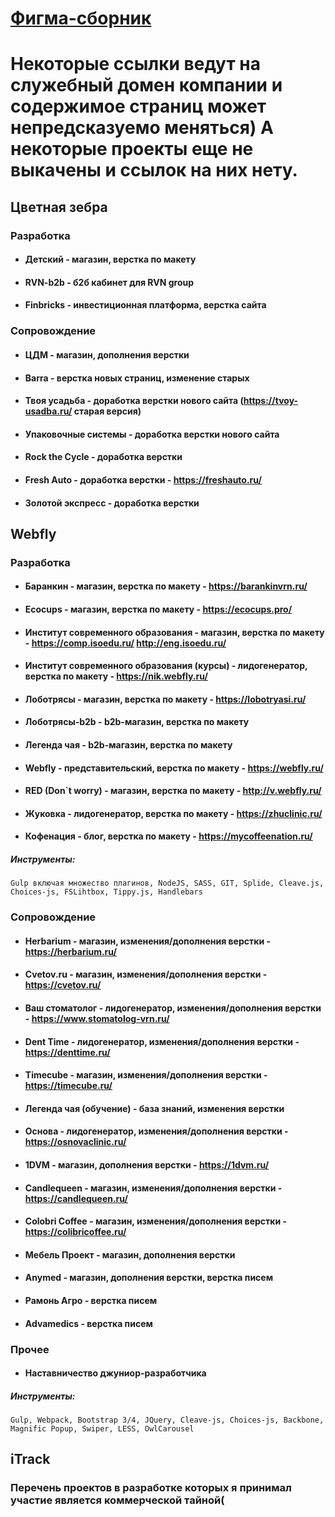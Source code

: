 # [Фигма-сборник](https://www.figma.com/file/ZiVKdMnOIIvh7elHdlhQ0X/Untitled?type=design&node-id=0%3A1&mode=design&t=I6MVGUxuJCYQTY2I-1)

# Некоторые ссылки ведут на служебный домен компании и содержимое страниц может непредсказуемо меняться) А некоторые проекты еще не выкачены и ссылок на них нету.

## Цветная зебра

### Разработка

* ####	Детский - магазин, верстка по макету

* ####	RVN-b2b - б2б кабинет для RVN group

* ####	Finbricks - инвестиционная платформа, верстка сайта

### Сопровождение

* ####	ЦДМ - магазин, дополнения верстки

* ####	Barra - верстка новых страниц, изменение старых

* ####	Твоя усадьба - доработка верстки нового сайта (https://tvoy-usadba.ru/ старая версия)

* ####	Упаковочные системы - доработка верстки нового сайта

* ####	Rock the Cycle - доработка верстки

* ####	Fresh Auto - доработка верстки - https://freshauto.ru/

* ####	Золотой экспресс - доработка верстки

## Webfly
### Разработка

* #### Баранкин - магазин, верстка по макету - https://barankinvrn.ru/

* ####	Ecocups - магазин, верстка по макету - https://ecocups.pro/

* #### Институт современного образования - магазин, верстка по макету - https://comp.isoedu.ru/ http://eng.isoedu.ru/

* #### Институт современного образования (курсы) - лидогенератор, верстка по макету - https://nik.webfly.ru/

* #### Лоботрясы - магазин, верстка по макету - https://lobotryasi.ru/

* #### Лоботрясы-b2b - b2b-магазин, верстка по макету

* #### Легенда чая - b2b-магазин, верстка по макету

* #### Webfly - представительский, верстка по макету - https://webfly.ru/

* #### RED (Don`t worry) - магазин, верстка по макету - http://v.webfly.ru/

* #### Жуковка - лидогенератор, верстка по макету - https://zhuclinic.ru/

* #### Кофенация - блог, верстка по макету - https://mycoffeenation.ru/

##### Инструменты:
	Gulp включая множество плагинов, NodeJS, SASS, GIT, Splide, Cleave.js, Choices-js, FSLihtbox, Tippy.js, Handlebars

### Сопровождение

* #### Herbarium - магазин, изменения/дополнения верстки - https://herbarium.ru/

* #### Cvetov.ru - магазин, изменения/дополнения верстки - https://cvetov.ru/

* #### Ваш стоматолог - лидогенератор, изменения/дополнения верстки - https://www.stomatolog-vrn.ru/

* #### Dent Time - лидогенератор, изменения/дополнения верстки - https://denttime.ru/

* #### Timecube - магазин, изменения/дополнения верстки - https://timecube.ru/

* #### Легенда чая (обучение) - база знаний, изменения верстки

* #### Основа - лидогенератор, изменения/дополнения верстки - https://osnovaclinic.ru/

* #### 1DVM - магазин, дополнения верстки - https://1dvm.ru/

* #### Сandlequeen - магазин, изменения/дополнения верстки - https://candlequeen.ru/

* #### Colobri Coffee - магазин, изменения/дополнения верстки - https://colibricoffee.ru/

* #### Мебель Проект - магазин, дополнения верстки

* #### Anymed - магазин, дополнения верстки, верстка писем

* #### Рамонь Агро - верстка писем

* #### Advamedics - верстка писем

### Прочее

* #### Наставничество джуниор-разработчика

##### Инструменты:
	Gulp, Webpack, Bootstrap 3/4, JQuery, Cleave-js, Choices-js, Backbone, Magnific Popup, Swiper, LESS, OwlCarousel

## iTrack

### Перечень проектов в разработке которых я принимал участие является коммерческой тайной(